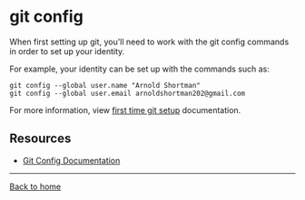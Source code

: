 # git config

When first setting up git, you'll need  to work with the git config commands in order to set up your identity.

For example, your identity can be set up with the commands such as:

``` 
git config --global user.name "Arnold Shortman"
git config --global user.email arnoldshortman202@gmail.com
```

For more information, view [first time git setup](https://git-scm/book/en/v2/Getting-Started-First-Time-Git-Setup) documentation.

## Resources

- [Git Config Documentation](https://git-scm.com/docs/git-config)

---

[Back to home](../README.md)